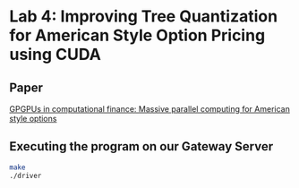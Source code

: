 # Lab 4: Improving Tree Quantization for American Style Option Pricing using CUDA

## Paper

[GPGPUs in computational finance: Massive parallel computing for American style options](https://arxiv.org/abs/1101.3228)

## Executing the program on our Gateway Server

```sh
make
./driver
```
